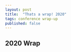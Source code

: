 ```yaml
---
layout: post
title:  "Thats a wrap! 2020"
tags: conference wrap-up
published: false
---
```

## 2020 Wrap

